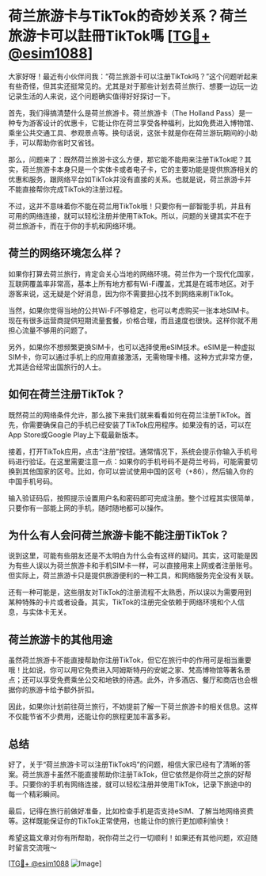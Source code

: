 # 荷兰旅游卡与TikTok的奇妙关系？荷兰旅游卡可以註冊TikTok嗎 [[TG💪+ @esim1088](https://t.me/s/esim1088)]

大家好呀！最近有小伙伴问我：“荷兰旅游卡可以注册TikTok吗？”这个问题听起来有些奇怪，但其实还挺常见的。尤其是对于那些计划去荷兰旅行、想要一边玩一边记录生活的人来说，这个问题确实值得好好探讨一下。

首先，我们得搞清楚什么是荷兰旅游卡。荷兰旅游卡（The Holland Pass）是一种专为游客设计的优惠卡，它能让你在荷兰享受各种福利，比如免费进入博物馆、乘坐公共交通工具、参观景点等。换句话说，这张卡就是你在荷兰游玩期间的小助手，可以帮助你省时又省钱。

那么，问题来了：既然荷兰旅游卡这么方便，那它能不能用来注册TikTok呢？其实，荷兰旅游卡本身只是一个实体卡或者电子卡，它的主要功能是提供旅游相关的优惠和服务，跟网络平台如TikTok并没有直接的关系。也就是说，荷兰旅游卡并不能直接帮你完成TikTok的注册过程。

不过，这并不意味着你不能在荷兰用TikTok哦！只要你有一部智能手机，并且有可用的网络连接，就可以轻松注册并使用TikTok。所以，问题的关键其实不在于荷兰旅游卡，而在于你的手机和网络环境。

## 荷兰的网络环境怎么样？

如果你打算去荷兰旅行，肯定会关心当地的网络环境。荷兰作为一个现代化国家，互联网覆盖率非常高，基本上所有地方都有Wi-Fi覆盖，尤其是在城市地区。对于游客来说，这无疑是个好消息，因为你不需要担心找不到网络来刷TikTok。

当然，如果你觉得当地的公共Wi-Fi不够稳定，也可以考虑购买一张本地SIM卡。现在有很多运营商提供短期流量套餐，价格合理，而且速度也很快。这样你就不用担心流量不够用的问题了。

另外，如果你不想频繁更换SIM卡，也可以选择使用eSIM技术。eSIM是一种虚拟SIM卡，你可以通过手机上的应用直接激活，无需物理卡槽。这种方式非常方便，尤其适合经常出国旅行的人士。

## 如何在荷兰注册TikTok？

既然荷兰的网络条件允许，那么接下来我们就来看看如何在荷兰注册TikTok。首先，你需要确保自己的手机已经安装了TikTok应用程序。如果没有的话，可以在App Store或Google Play上下载最新版本。

接着，打开TikTok应用，点击“注册”按钮。通常情况下，系统会提示你输入手机号码进行验证。在这里需要注意一点：如果你的手机号码不是荷兰号码，可能需要切换到其他国家的区号。比如，你可以尝试使用中国的区号（+86），然后输入你的中国手机号码。

输入验证码后，按照提示设置用户名和密码即可完成注册。整个过程其实很简单，只要你有一部能上网的手机，随时随地都可以操作。

## 为什么有人会问荷兰旅游卡能不能注册TikTok？

说到这里，可能有些朋友还是不太明白为什么会有这样的疑问。其实，这可能是因为有些人误以为荷兰旅游卡和手机SIM卡一样，可以直接用来上网或者注册账号。但实际上，荷兰旅游卡只是提供旅游便利的一种工具，和网络服务完全没有关联。

还有一种可能是，这些朋友对TikTok的注册流程不太熟悉，所以误以为需要用到某种特殊的卡片或者设备。其实，TikTok的注册完全依赖于网络环境和个人信息，与实体卡无关。

## 荷兰旅游卡的其他用途

虽然荷兰旅游卡不能直接帮助你注册TikTok，但它在旅行中的作用可是相当重要哦！比如说，你可以用它免费进入阿姆斯特丹的安妮之家、梵高博物馆等著名景点；还可以享受免费乘坐公交和地铁的待遇。此外，许多酒店、餐厅和商店也会根据你的旅游卡给予额外折扣。

因此，如果你计划前往荷兰旅行，不妨提前了解一下荷兰旅游卡的相关信息。这样不仅能节省不少费用，还能让你的旅程更加丰富多彩。

## 总结

好了，关于“荷兰旅游卡可以注册TikTok吗”的问题，相信大家已经有了清晰的答案。荷兰旅游卡虽然不能直接帮助你注册TikTok，但它依然是你荷兰之旅的好帮手。只要你的手机有网络连接，就可以轻松注册并使用TikTok，记录下旅途中的每一个精彩瞬间。

最后，记得在旅行前做好准备，比如检查手机是否支持eSIM、了解当地网络资费等。这样既能保证你的TikTok正常使用，也能让你的旅行更加顺利愉快！

希望这篇文章对你有所帮助，祝你荷兰之行一切顺利！如果还有其他问题，欢迎随时留言交流哦～ 

[[TG💪+ @esim1088](https://t.me/s/esim1088) ![Image](https://i.postimg.cc/4NQfJmqS/Snipaste-2025-05-13-00-14-12.png)]